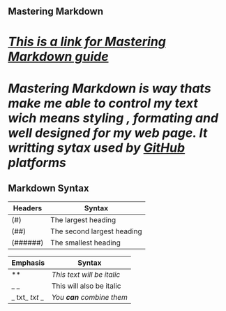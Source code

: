 ## Mastering Markdown
# *[This is a link for _Mastering Markdown_ guide](https://guides.github.com/features/mastering-markdown/)*
# *Mastering Markdown is way thats make me able to control my text wich means styling , formating and well designed for my web page. It writting sytax used by **[GitHub](https://github.com/)** platforms*

## Markdown Syntax
Headers      | Syntax
------------ | ------------
(#) | The largest heading
(##) | The second largest heading
(######) | The smallest heading


Emphasis     | Syntax
------------ | ------------
** | *This text will be italic*
_ _ | This will also be italic
_ txt_ *txt* _ | _You **can** combine them_



